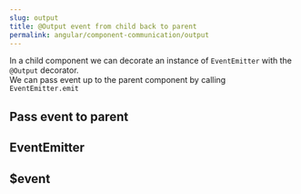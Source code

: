 ```yaml
---
slug: output
title: @Output event from child back to parent
permalink: angular/component-communication/output
---
```


In a child component we can decorate an instance of `EventEmitter` with the `@Output` decorator.  
We can pass event up to the parent component by calling `EventEmitter.emit`  

## Pass event to parent

## EventEmitter

## $event

